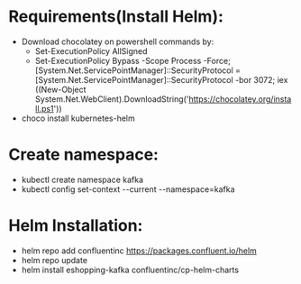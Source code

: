 ﻿# Requirements(Install Helm):
- Download chocolatey on powershell commands by:
  - Set-ExecutionPolicy AllSigned
  - Set-ExecutionPolicy Bypass -Scope Process -Force; [System.Net.ServicePointManager]::SecurityProtocol = [System.Net.ServicePointManager]::SecurityProtocol -bor 3072; iex ((New-Object System.Net.WebClient).DownloadString('https://chocolatey.org/install.ps1'))
- choco install kubernetes-helm
# Create namespace:
- kubectl create namespace kafka
- kubectl config set-context --current --namespace=kafka
# Helm Installation:
- helm repo add confluentinc https://packages.confluent.io/helm
- helm repo update
- helm install eshopping-kafka confluentinc/cp-helm-charts